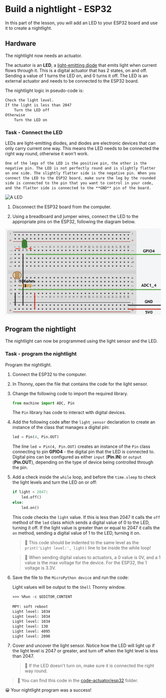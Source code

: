 # Build a nightlight - ESP32

In this part of the lesson, you will add an LED to your ESP32 board and use it to create a nightlight.

## Hardware

The nightlight now needs an actuator.

The actuator is an **LED**, a [light-emitting diode](https://wikipedia.org/wiki/Light-emitting_diode) that emits light when current flows through it. This is a digital actuator that has 2 states, on and off. Sending a value of 1 turns the LED on, and 0 turns it off. The LED is an external actuator and needs to be connected to the ESP32 board.

The nightlight logic in pseudo-code is:

```output
Check the light level.
If the light is less than 2047
    Turn the LED off
Otherwise
    Turn the LED on
```

### Task - Connect the LED

LEDs are light-emitting diodes, and diodes are electronic devices that can only carry current one way. This means the LED needs to be connected the right way round, otherwise it won't work.

    One of the legs of the LED is the positive pin, the other is the negative pin. The LED is not perfectly round and is slightly flatter on one side. The slightly flatter side is the negative pin. When you connect the LED to the ESP32 board, make sure the leg by the rounded side is connected to the pin that you want to control in your code, and the flatter side is connected to the **GND** pin of the board.

![A LED](../../../images/led.png)

1. Disconnect the ESP32 board from the computer.

1. Using a breadboard and jumper wires, connect the LED to the appropriate pins on the ESP32, following the diagram below.

![A light sensor LED](../../../images/esp32-photoresistor-led.png)

## Program the nightlight

The nightlight can now be programmed using the light sensor and the LED.

### Task - program the nightlight

Program the nightlight.

1. Connect the ESP32 to the computer.

1. In Thonny, open the file that contains the code for the light sensor.

1. Change the following code to import the required library.

    ```python
    from machine import ADC, Pin
    ```

    The `Pin` library has code to interact with digital devices.

1. Add the following code after the `light_sensor` declaration to create an instance of the class that manages a digital pin:

    ```python
    led = Pin(4, Pin.OUT)
    ```

    The line `led = Pin(4, Pin.OUT)` creates an instance of the `Pin` class connecting to pin **GPIO4** - the digital pin that the LED is connected to. Digital pins can be configured as either `input` (**Pin.IN**) or `output` (**Pin.OUT**), depending on the type of device being controlled through the pin.

1. Add a check inside the `while` loop, and before the `time.sleep` to check the light levels and turn the LED on or off:

    ```python
    if light < 2047:
        led.off()
    else:
        led.on()
    ```

    This code checks the `light` value. If this is less than 2047 it calls the `off` method of the `led` class which sends a digital value of 0 to the LED, turning it off. If the light value is greater than or equal to 2047 it calls the `on` method, sending a digital value of 1 to the LED, turning it on.

    > 💁 This code should be indented to the same level as the `print('Light level:', light)` line to be inside the while loop!

    > 💁 When sending digital values to actuators, a 0 value is 0V, and a 1 value is the max voltage for the device. For the ESP32, the 1 voltage is 3.3V.

1. Save the file to the `MicroPython device` and run the code:

    Light values will be output to the `Shell` Thonny window.

    ```output
    >>> %Run -c $EDITOR_CONTENT

    MPY: soft reboot 
    Light level: 1034
    Light level: 1034
    Light level: 1034
    Light level: 130
    Light level: 4095
    Light level: 2090
    ```

1. Cover and uncover the light sensor. Notice how the LED will light up if the light level is 2047 or greater, and turn off when the light level is less than 2047.

    > 💁 If the LED doesn't turn on, make sure it is connected the right way round.

> 💁 You can find this code in the [code-actuator/esp32](code-actuator/esp32) folder.

😀 Your nightlight program was a success!
